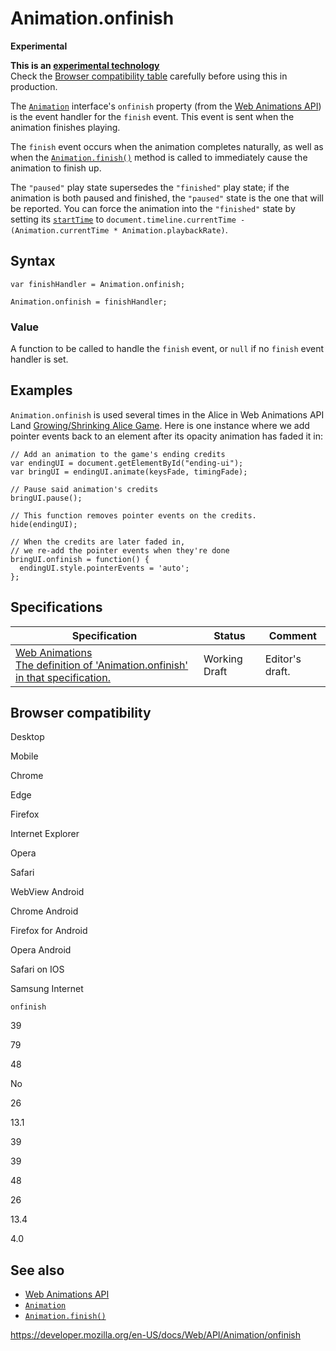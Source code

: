 # Animation.onfinish

**Experimental**

**This is an [experimental technology](https://developer.mozilla.org/en-US/docs/MDN/Guidelines/Conventions_definitions#experimental)**  
Check the [Browser compatibility table](#browser_compatibility) carefully before using this in production.

The [`Animation`](../animation) interface's `onfinish` property (from the [Web Animations API](../web_animations_api)) is the event handler for the `finish` event. This event is sent when the animation finishes playing.

The `finish` event occurs when the animation completes naturally, as well as when the [`Animation.finish()`](finish) method is called to immediately cause the animation to finish up.

The `"paused"` play state supersedes the `"finished"` play state; if the animation is both paused and finished, the `"paused"` state is the one that will be reported. You can force the animation into the `"finished"` state by setting its [`startTime`](starttime) to `document.timeline.currentTime - (Animation.currentTime * Animation.playbackRate)`.

## Syntax

    var finishHandler = Animation.onfinish;

    Animation.onfinish = finishHandler;

### Value

A function to be called to handle the `finish` event, or `null` if no `finish` event handler is set.

## Examples

`Animation.onfinish` is used several times in the Alice in Web Animations API Land [Growing/Shrinking Alice Game](https://codepen.io/rachelnabors/pen/PNYGZQ?editors=0010). Here is one instance where we add pointer events back to an element after its opacity animation has faded it in:

    // Add an animation to the game's ending credits
    var endingUI = document.getElementById("ending-ui");
    var bringUI = endingUI.animate(keysFade, timingFade);

    // Pause said animation's credits
    bringUI.pause();

    // This function removes pointer events on the credits.
    hide(endingUI);

    // When the credits are later faded in,
    // we re-add the pointer events when they're done
    bringUI.onfinish = function() {
      endingUI.style.pointerEvents = 'auto';
    };

## Specifications

<table><thead><tr class="header"><th>Specification</th><th>Status</th><th>Comment</th></tr></thead><tbody><tr class="odd"><td><a href="https://drafts.csswg.org/web-animations-1/#dom-animation-onfinish">Web Animations<br />
<span class="small">The definition of 'Animation.onfinish' in that specification.</span></a></td><td><span class="spec-wd">Working Draft</span></td><td>Editor's draft.</td></tr></tbody></table>

## Browser compatibility

Desktop

Mobile

Chrome

Edge

Firefox

Internet Explorer

Opera

Safari

WebView Android

Chrome Android

Firefox for Android

Opera Android

Safari on IOS

Samsung Internet

`onfinish`

39

79

48

No

26

13.1

39

39

48

26

13.4

4.0

## See also

- [Web Animations API](../web_animations_api)
- [`Animation`](../animation)
- [`Animation.finish()`](finish)

<a href="https://developer.mozilla.org/en-US/docs/Web/API/Animation/onfinish" class="_attribution-link">https://developer.mozilla.org/en-US/docs/Web/API/Animation/onfinish</a>

